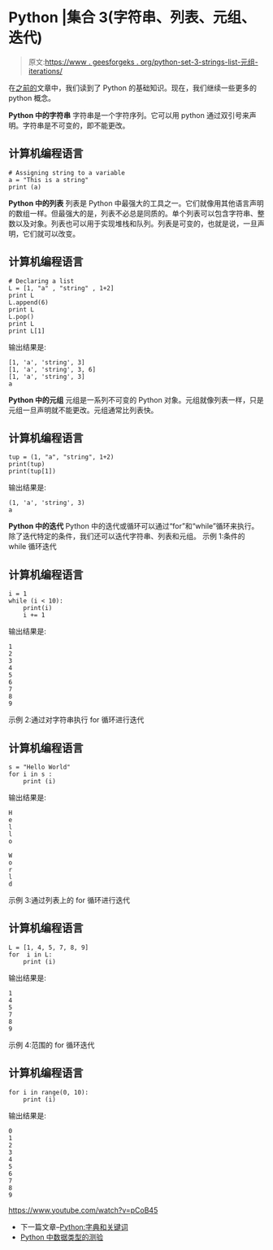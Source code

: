# Python |集合 3(字符串、列表、元组、迭代)

> 原文:[https://www . geesforgeks . org/python-set-3-strings-list-元组-iterations/](https://www.geeksforgeeks.org/python-set-3-strings-lists-tuples-iterations/)

在[之前的](https://www.geeksforgeeks.org/python-set-2-variables-expressions-conditions-and-functions/)文章中，我们读到了 Python 的基础知识。现在，我们继续一些更多的 python 概念。

**Python 中的字符串**
字符串是一个字符序列。它可以用 python 通过双引号来声明。字符串是不可变的，即不能更改。

## 计算机编程语言

```
# Assigning string to a variable
a = "This is a string"
print (a)
```

**Python 中的列表**
列表是 Python 中最强大的工具之一。它们就像用其他语言声明的数组一样。但最强大的是，列表不必总是同质的。单个列表可以包含字符串、整数以及对象。列表也可以用于实现堆栈和队列。列表是可变的，也就是说，一旦声明，它们就可以改变。

## 计算机编程语言

```
# Declaring a list
L = [1, "a" , "string" , 1+2]
print L
L.append(6)
print L
L.pop()
print L
print L[1]
```

输出结果是:

```
[1, 'a', 'string', 3]
[1, 'a', 'string', 3, 6]
[1, 'a', 'string', 3]
a
```

**Python 中的元组**
元组是一系列不可变的 Python 对象。元组就像列表一样，只是元组一旦声明就不能更改。元组通常比列表快。

## 计算机编程语言

```
tup = (1, "a", "string", 1+2)
print(tup)
print(tup[1])
```

输出结果是:

```
(1, 'a', 'string', 3)
a
```

**Python 中的迭代**
Python 中的迭代或循环可以通过“for”和“while”循环来执行。除了迭代特定的条件，我们还可以迭代字符串、列表和元组。
示例 1:条件的 while 循环迭代

## 计算机编程语言

```
i = 1
while (i < 10):
    print(i)
    i += 1
```

输出结果是:

```
1
2
3
4
5
6
7
8
9 
```

示例 2:通过对字符串执行 for 循环进行迭代

## 计算机编程语言

```
s = "Hello World"
for i in s :
    print (i)
```

输出结果是:

```
H
e
l
l
o

W
o
r
l
d
```

示例 3:通过列表上的 for 循环进行迭代

## 计算机编程语言

```
L = [1, 4, 5, 7, 8, 9]
for  i in L:
    print (i)
```

输出结果是:

```
1
4
5
7
8
9
```

示例 4:范围的 for 循环迭代

## 计算机编程语言

```
for i in range(0, 10):
    print (i)
```

输出结果是:

```
0
1
2
3
4
5
6
7
8
9 
```

https://www.youtube.com/watch?v=pCoB45

*   下一篇文章–[Python:字典和关键词](https://www.geeksforgeeks.org/python-set-4-dictionary-keywords-python/)
*   [Python 中数据类型的测验](https://www.geeksforgeeks.org/data-type-gq/)